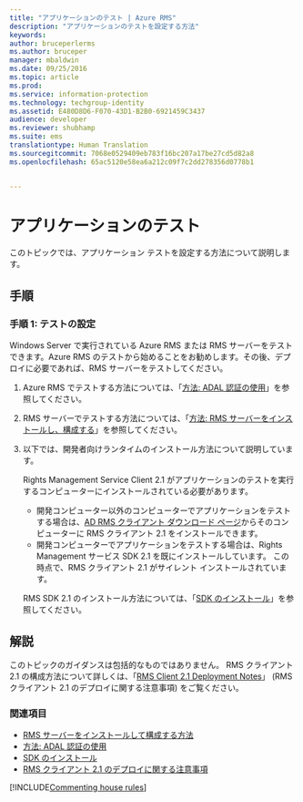```yaml
---
title: "アプリケーションのテスト | Azure RMS"
description: "アプリケーションのテストを設定する方法"
keywords: 
author: bruceperlerms
ms.author: bruceper
manager: mbaldwin
ms.date: 09/25/2016
ms.topic: article
ms.prod: 
ms.service: information-protection
ms.technology: techgroup-identity
ms.assetid: E480D8D6-F070-43D1-B2B0-6921459C3437
audience: developer
ms.reviewer: shubhamp
ms.suite: ems
translationtype: Human Translation
ms.sourcegitcommit: 7068e0529409eb783f16bc207a17be27cd5d82a8
ms.openlocfilehash: 65ac5120e58ea6a212c09f7c2dd278356d0778b1


---
```


# <a name="testing-your-application"></a>アプリケーションのテスト

このトピックでは、アプリケーション テストを設定する方法について説明します。

## <a name="instructions"></a>手順

### <a name="step-1-setup-for-testing"></a>手順 1: テストの設定

Windows Server で実行されている Azure RMS または RMS サーバーをテストできます。Azure RMS のテストから始めることをお勧めします。その後、デプロイに必要であれば、RMS サーバーをテストしてください。

1. Azure RMS でテストする方法については、「[方法: ADAL 認証の使用](how-to-use-adal-authentication.md)」を参照してください。
2. RMS サーバーでテストする方法については、「[方法: RMS サーバーをインストールし、構成する](how-to-install-and-configure-an-rms-server.md)」を参照してください。
3. 以下では、開発者向けランタイムのインストール方法について説明しています。

   Rights Management Service Client 2.1 がアプリケーションのテストを実行するコンピューターにインストールされている必要があります。
   - 開発コンピューター以外のコンピューターでアプリケーションをテストする場合は、[AD RMS クライアント ダウンロード ページ](http://www.microsoft.com/en-us/download/details.aspx?id=38396)からそのコンピューターに RMS クライアント 2.1 をインストールできます。
   - 開発コンピューターでアプリケーションをテストする場合は、Rights Management サービス SDK 2.1 を既にインストールしています。 この時点で、RMS クライアント 2.1 がサイレント インストールされています。

    RMS SDK 2.1 のインストール方法については、「[SDK のインストール](install-the-rms-sdk.md)」を参照してください。

## <a name="remarks"></a>解説

このトピックのガイダンスは包括的なものではありません。 RMS クライアント 2.1 の構成方法について詳しくは、「[RMS Client 2.1 Deployment Notes](https://technet.microsoft.com/en-us/library/jj159267(WS.10).aspx)」 (RMS クライアント 2.1 のデプロイに関する注意事項) をご覧ください。

### <a name="related-topics"></a>関連項目

* [RMS サーバーをインストールして構成する方法](how-to-install-and-configure-an-rms-server.md)
* [方法: ADAL 認証の使用](how-to-use-adal-authentication.md)
* [SDK のインストール](install-the-rms-sdk.md)
* [RMS クライアント 2.1 のデプロイに関する注意事項](https://technet.microsoft.com/en-us/library/jj159267(WS.10).aspx)

[!INCLUDE[Commenting house rules](../includes/houserules.md)]


<!--HONumber=Jan17_HO1-->


